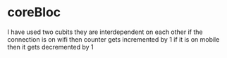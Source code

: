 # coreBloc

I have used two cubits they are interdependent on each other if the connection is on wifi then counter gets incremented by 1 if it is on mobile then it gets decremented by 1 
